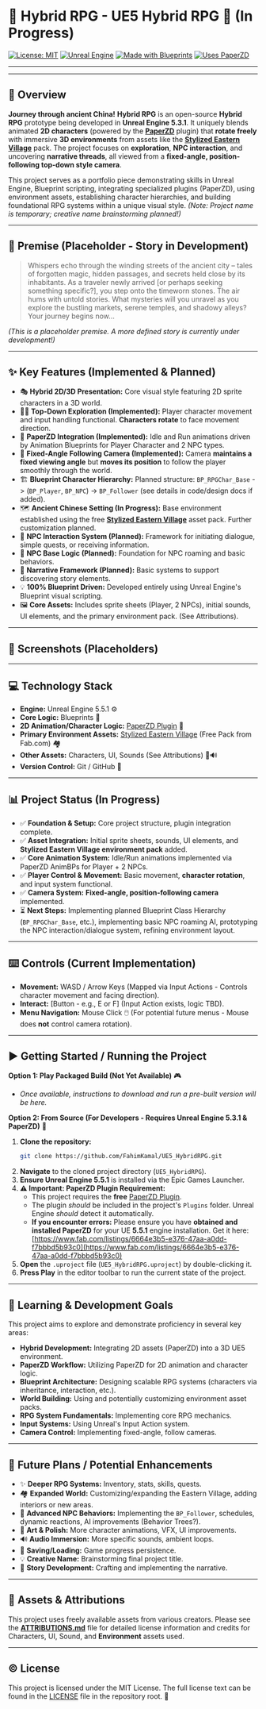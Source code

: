 # 🏯 Hybrid RPG - UE5 Hybrid RPG 🐉 (In Progress)

[![License: MIT](https://img.shields.io/badge/License-MIT-yellow.svg)](https://opensource.org/licenses/MIT)
[![Unreal Engine](https://img.shields.io/badge/Unreal%20Engine-5.3.1-blueviolet)](https://www.unrealengine.com/)
[![Made with Blueprints](https://img.shields.io/badge/Made%20with-Blueprints-blue)](https://docs.unrealengine.com/en-US/Engine/Blueprints/index.html)
[![Uses PaperZD](https://img.shields.io/badge/Uses-PaperZD-orange)](https://www.fab.com/listings/6664e3b5-e376-47aa-a0dd-f7bbbd5b93c0) <!-- Fab/Marketplace link -->

---

<!-- 
======================================================================
=== VISUAL SHOWCASE - ADD YOUR GIF/SCREENSHOT HERE ===
======================================================================
Now is a GREAT time to add a GIF showing the animated Player character
moving and rotating within the "Stylized Eastern Village" environment,
demonstrating the fixed camera!
Replace the line below with your actual image/gif link when ready.
Example: 
<p align="center">
  <img src="Media/hybrid_rpg_showcase.gif" alt="Hybrid RPG Gameplay GIF" width="80%"/> 
</p>
====================================================================== 
-->
<!-- (Visual Showcase Placeholder - Fixed Camera Demo GIF Recommended!) -->

---

## 🎯 Overview

**Journey through ancient China!** **Hybrid RPG** is an open-source **Hybrid RPG** prototype being developed in **Unreal Engine 5.3.1**. It uniquely blends animated **2D characters** (powered by the **[PaperZD](https://www.fab.com/listings/6664e3b5-e376-47aa-a0dd-f7bbbd5b93c0)** plugin) that **rotate freely** with immersive **3D environments** from assets like the **[Stylized Eastern Village](https://fab.com/s/77cc7df74a61)** pack. The project focuses on **exploration**, **NPC interaction**, and uncovering **narrative threads**, all viewed from a **fixed-angle, position-following top-down style camera**.

This project serves as a portfolio piece demonstrating skills in Unreal Engine, Blueprint scripting, integrating specialized plugins (PaperZD), using environment assets, establishing character hierarchies, and building foundational RPG systems within a unique visual style. *(Note: Project name is temporary; creative name brainstorming planned!)*

---

## 📜 Premise (Placeholder - Story in Development)

> Whispers echo through the winding streets of the ancient city – tales of forgotten magic, hidden passages, and secrets held close by its inhabitants. As a traveler newly arrived [or perhaps seeking something specific?], you step onto the timeworn stones. The air hums with untold stories. What mysteries will you unravel as you explore the bustling markets, serene temples, and shadowy alleys? Your journey begins now...

*(This is a placeholder premise. A more defined story is currently under development!)*

---

## ✨ Key Features (Implemented & Planned)

*   🎭 **Hybrid 2D/3D Presentation:** Core visual style featuring 2D sprite characters in a 3D world.
*   🚶‍♂️ **Top-Down Exploration (Implemented):** Player character movement and input handling functional. **Characters rotate** to face movement direction.
*   📜 **PaperZD Integration (Implemented):** Idle and Run animations driven by Animation Blueprints for Player Character and 2 NPC types.
*   🔄 **Fixed-Angle Following Camera (Implemented):** Camera **maintains a fixed viewing angle** but **moves its position** to follow the player smoothly through the world.
*   🏗️ **Blueprint Character Hierarchy:** Planned structure: `BP_RPGChar_Base` -> (`BP_Player`, `BP_NPC`) -> `BP_Follower` (see details in code/design docs if added).
*   🗺️ **Ancient Chinese Setting (In Progress):** Base environment established using the free **[Stylized Eastern Village](https://fab.com/s/77cc7df74a61)** asset pack. Further customization planned.
*   💬 **NPC Interaction System (Planned):** Framework for initiating dialogue, simple quests, or receiving information.
*   🤖 **NPC Base Logic (Planned):** Foundation for NPC roaming and basic behaviors.
*   📖 **Narrative Framework (Planned):** Basic systems to support discovering story elements.
*   💡 **100% Blueprint Driven:** Developed entirely using Unreal Engine's Blueprint visual scripting.
*   🖼️ **Core Assets:** Includes sprite sheets (Player, 2 NPCs), initial sounds, UI elements, and the primary environment pack. (See Attributions).

---

<!-- 
======================================================================
=== ADDITIONAL SCREENSHOTS (Optional Section) ===
======================================================================
Add static screenshots here when available. Examples:
<p align="center">
  <img src="Media/player_in_village.png" alt="Player exploring the Eastern Village" width="45%"/>
  <img src="Media/npc_animation.png" alt="NPC Idle Animation" width="45%"/>
</p>
====================================================================== 
-->
## 📸 Screenshots (Placeholders)
<!-- (More Screenshots Area - Show player/NPCs in the new environment!) -->

---

## 💻 Technology Stack

*   **Engine:** Unreal Engine 5.5.1 ⚙️
*   **Core Logic:** Blueprints 📘
*   **2D Animation/Character Logic:** [PaperZD Plugin](https://www.fab.com/listings/6664e3b5-e376-47aa-a0dd-f7bbbd5b93c0) 📜
*   **Primary Environment Assets:** [Stylized Eastern Village](https://fab.com/s/77cc7df74a61) (Free Pack from Fab.com) 🏘️
*   **Other Assets:** Characters, UI, Sounds (See Attributions) 🎨🔊
*   **Version Control:** Git / GitHub 💾

---

## 📊 Project Status (In Progress)

*   ✅ **Foundation & Setup:** Core project structure, plugin integration complete.
*   ✅ **Asset Integration:** Initial sprite sheets, sounds, UI elements, and **Stylized Eastern Village environment pack** added.
*   ✅ **Core Animation System:** Idle/Run animations implemented via PaperZD AnimBPs for Player + 2 NPCs.
*   ✅ **Player Control & Movement:** Basic movement, **character rotation**, and input system functional.
*   ✅ **Camera System:** **Fixed-angle, position-following camera** implemented.
*   ⏳ **Next Steps:** Implementing planned Blueprint Class Hierarchy (`BP_RPGChar_Base`, etc.), implementing basic NPC roaming AI, prototyping the NPC interaction/dialogue system, refining environment layout.

---

## ⌨️ Controls (Current Implementation)

*   **Movement:** WASD / Arrow Keys (Mapped via Input Actions - Controls character movement and facing direction).
*   **Interact:** [Button - e.g., E or F] (Input Action exists, logic TBD).
*   **Menu Navigation:** Mouse Click 🖱️ (For potential future menus - Mouse does **not** control camera rotation).

---

## ▶️ Getting Started / Running the Project

**Option 1: Play Packaged Build (Not Yet Available)** 🎮

*   *Once available, instructions to download and run a pre-built version will be here.*

**Option 2: From Source (For Developers - Requires Unreal Engine 5.3.1 & PaperZD)** 🔧

1.  **Clone the repository:**
    ```bash
    git clone https://github.com/FahimKamal/UE5_HybridRPG.git
    ```
2.  **Navigate** to the cloned project directory (`UE5_HybridRPG`).
3.  **Ensure Unreal Engine 5.5.1** is installed via the Epic Games Launcher.
4.  **⚠️ Important: PaperZD Plugin Requirement:**
    *   This project requires the **free** [PaperZD Plugin](https://www.fab.com/listings/6664e3b5-e376-47aa-a0dd-f7bbbd5b93c0).
    *   The plugin *should* be included in the project's `Plugins` folder. Unreal Engine *should* detect it automatically.
    *   **If you encounter errors:** Please ensure you have **obtained and installed PaperZD** for your UE **5.5.1** engine installation. Get it here: [https://www.fab.com/listings/6664e3b5-e376-47aa-a0dd-f7bbbd5b93c0](https://www.fab.com/listings/6664e3b5-e376-47aa-a0dd-f7bbbd5b93c0)
5.  **Open** the `.uproject` file (`UE5_HybridRPG.uproject`) by double-clicking it.
6.  **Press Play** in the editor toolbar to run the current state of the project.

---

## 🌱 Learning & Development Goals

This project aims to explore and demonstrate proficiency in several key areas:

*   **Hybrid Development:** Integrating 2D assets (PaperZD) into a 3D UE5 environment.
*   **PaperZD Workflow:** Utilizing PaperZD for 2D animation and character logic.
*   **Blueprint Architecture:** Designing scalable RPG systems (characters via inheritance, interaction, etc.).
*   **World Building:** Using and potentially customizing environment asset packs.
*   **RPG System Fundamentals:** Implementing core RPG mechanics.
*   **Input Systems:** Using Unreal's Input Action system.
*   **Camera Control:** Implementing fixed-angle, follow cameras.

---

## 🔮 Future Plans / Potential Enhancements

*   ✨ **Deeper RPG Systems:** Inventory, stats, skills, quests.
*   🏘️ **Expanded World:** Customizing/expanding the Eastern Village, adding interiors or new areas.
*   🤖 **Advanced NPC Behaviors:** Implementing the `BP_Follower`, schedules, dynamic reactions, AI improvements (Behavior Trees?).
*   🎨 **Art & Polish:** More character animations, VFX, UI improvements.
*   🔊 **Audio Immersion:** More specific sounds, ambient loops.
*   💾 **Saving/Loading:** Game progress persistence.
*   💡 **Creative Name:** Brainstorming final project title.
*   📝 **Story Development:** Crafting and implementing the narrative.

---

## 📜 Assets & Attributions

This project uses freely available assets from various creators. Please see the [**ATTRIBUTIONS.md**](ATTRIBUTIONS.md) file for detailed license information and credits for Characters, UI, Sound, and **Environment** assets used.

---

## ©️ License

This project is licensed under the MIT License. The full license text can be found in the [LICENSE](LICENSE) file in the repository root. 📄